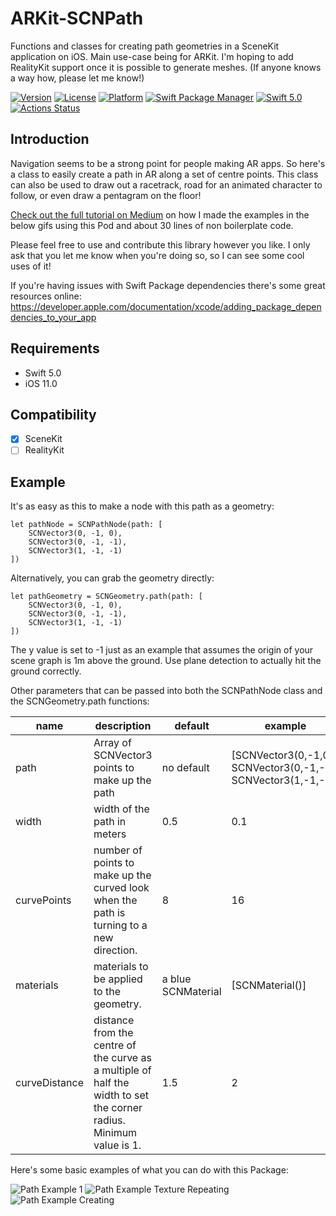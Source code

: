 # ARKit-SCNPath

Functions and classes for creating path geometries in a SceneKit application on iOS. Main use-case being for ARKit.
I'm hoping to add RealityKit support once it is possible to generate meshes. (If anyone knows a way how, please let me know!)

[![Version](https://img.shields.io/cocoapods/v/SCNPath.svg)](https://cocoapods.org/pods/SCNPath)
[![License](https://img.shields.io/cocoapods/l/SCNPath.svg)](https://cocoapods.org/pods/SCNPath)
[![Platform](https://img.shields.io/cocoapods/p/SCNPath.svg)](https://cocoapods.org/pods/SCNPath)
[![Swift Package Manager](https://img.shields.io/badge/Swift_Package_Manager-v1.2.0-orange.svg?style=flat)](https://github.com/apple/swift-package-manager)
[![Swift 5.0](https://img.shields.io/badge/Swift-5.0-orange.svg?style=flat)](https://swift.org/)
[![Actions Status](https://github.com/maxxfrazer/ARKit-SCNPath/workflows/CI/badge.svg)](https://github.com/maxxfrazer/ARKit-SCNPath/actions)

## Introduction

Navigation seems to be a strong point for people making AR apps. So here's a class to easily create a path in AR along a set of centre points. This class can also be used to draw out a racetrack, road for an animated character to follow, or even draw a pentagram on the floor!

[Check out the full tutorial on Medium](https://medium.com/@maxxfrazer/arkit-pods-scnpath-d4b491803019) on how I made the examples in the below gifs using this Pod and about 30 lines of non boilerplate code.

Please feel free to use and contribute this library however you like.
I only ask that you let me know when you're doing so, so I can see some cool uses of it!

If you're having issues with Swift Package dependencies there's some great resources online:
https://developer.apple.com/documentation/xcode/adding_package_dependencies_to_your_app

## Requirements
- Swift 5.0
- iOS 11.0

## Compatibility
- [x] SceneKit
- [ ] RealityKit

## Example

It's as easy as this to make a node with this path as a geometry:

```
let pathNode = SCNPathNode(path: [
	SCNVector3(0, -1, 0),
	SCNVector3(0, -1, -1),
	SCNVector3(1, -1, -1)
])
```

Alternatively, you can grab the geometry directly:

```
let pathGeometry = SCNGeometry.path(path: [
	SCNVector3(0, -1, 0),
	SCNVector3(0, -1, -1),
	SCNVector3(1, -1, -1)
])
```

The y value is set to -1 just as an example that assumes the origin of your scene graph is 1m above the ground. Use plane detection to actually hit the ground correctly.

Other parameters that can be passed into both the SCNPathNode class and the SCNGeometry.path functions:

| name          | description                                                                     | default            | example                         |
|---------------|---------------------------------------------------------------------------------|--------------------|---------------------------------|
| path          | Array of SCNVector3 points to make up the path                                  | no default         | [SCNVector3(0,-1,0),  SCNVector3(0,-1,-1),  SCNVector3(1,-1,-1)] |
| width         | width of the path in meters                                                     | 0.5                | 0.1                             |
| curvePoints   | number of points to make up the curved look when the path is turning to a new direction.    | 8                  | 16                              |
| materials     | materials to be applied to the geometry.                                                    | a blue SCNMaterial | [SCNMaterial()]                 |
| curveDistance | distance from the centre of the curve as a multiple of half the width to set the corner radius. Minimum value is 1. | 1.5                | 2       |


Here's some basic examples of what you can do with this Package:

![Path Example 1](https://github.com/maxxfrazer/ARKit-SCNPath/blob/master/media/path-example-1.gif)
![Path Example Texture Repeating](https://github.com/maxxfrazer/ARKit-SCNPath/blob/master/media/path-example-2.gif)
![Path Example Creating](https://github.com/maxxfrazer/ARKit-SCNPath/blob/master/media/path-example-3.gif)
